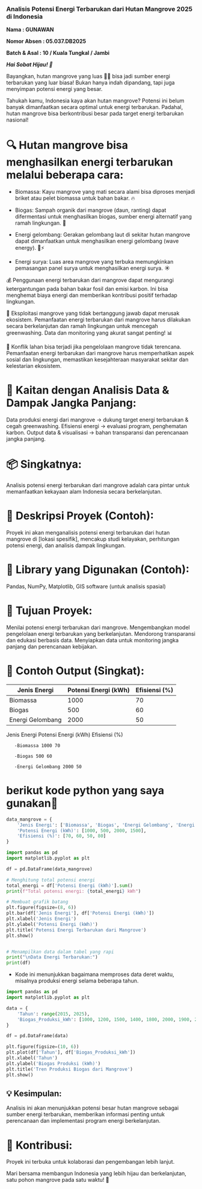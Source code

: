 

### Analisis Potensi Energi Terbarukan dari Hutan Mangrove 2025 di Indonesia 
**Nama : GUNAWAN**

**Nomor Absen : 05.037.DB2025**

**Batch & Asal : 10 / Kuala Tungkal / Jambi**

***Hai Sobat Hijau! 🌱***
 
Bayangkan, hutan mangrove yang luas 🌳🌊 bisa jadi sumber energi terbarukan yang luar biasa!  Bukan hanya indah dipandang, tapi juga menyimpan potensi energi yang besar.
 
Tahukah kamu, Indonesia kaya akan hutan mangrove?  Potensi ini belum banyak dimanfaatkan secara optimal untuk energi terbarukan.  Padahal, hutan mangrove bisa berkontribusi besar pada target energi terbarukan nasional!
 
# 🔍 Hutan mangrove bisa menghasilkan energi terbarukan melalui beberapa cara:
 
- Biomassa: Kayu mangrove yang mati secara alami bisa diproses menjadi briket atau pelet biomassa untuk bahan bakar. 🔥

- Biogas:  Sampah organik dari mangrove (daun, ranting) dapat difermentasi untuk menghasilkan biogas, sumber energi alternatif yang ramah lingkungan. 💨

- Energi gelombang:  Gerakan gelombang laut di sekitar hutan mangrove dapat dimanfaatkan untuk menghasilkan energi gelombang (wave energy). 🌊⚡

- Energi surya:  Luas area mangrove yang terbuka memungkinkan pemasangan panel surya untuk menghasilkan energi surya. ☀️
 
💰  Penggunaan energi terbarukan dari 
mangrove dapat mengurangi ketergantungan pada bahan bakar fosil dan emisi karbon.  Ini bisa menghemat biaya energi dan memberikan kontribusi positif terhadap lingkungan.
 
🧼  Eksploitasi mangrove yang tidak 
bertanggung jawab dapat merusak ekosistem.  Pemanfaatan energi terbarukan dari mangrove harus dilakukan secara berkelanjutan dan ramah lingkungan untuk mencegah greenwashing.  Data dan monitoring yang akurat sangat penting! 📊
 
🌾  Konflik lahan bisa terjadi jika pengelolaan mangrove tidak terencana.  Pemanfaatan energi terbarukan dari mangrove harus memperhatikan aspek sosial dan lingkungan, memastikan kesejahteraan masyarakat sekitar dan kelestarian ekosistem.
 
# 🔄 Kaitan dengan Analisis Data & Dampak Jangka Panjang:
 
Data produksi energi dari mangrove → dukung target energi terbarukan & cegah greenwashing.
Efisiensi energi → evaluasi program, penghematan karbon.
Output data & visualisasi → bahan transparansi dan perencanaan jangka panjang.
 
# 📦 Singkatnya:  
Analisis potensi energi terbarukan dari mangrove adalah cara pintar untuk memanfaatkan kekayaan alam Indonesia secara berkelanjutan.
 
# 📘 Deskripsi Proyek (Contoh):
Proyek ini akan menganalisis potensi energi terbarukan dari hutan mangrove di [lokasi spesifik], mencakup studi kelayakan, perhitungan potensi energi, dan analisis dampak lingkungan.
 
# 🧰 Library yang Digunakan (Contoh):
Pandas, NumPy, Matplotlib, GIS software (untuk analisis spasial)
 
# 🎯 Tujuan Proyek:
Menilai potensi energi terbarukan dari mangrove.
Mengembangkan model pengelolaan energi terbarukan yang berkelanjutan.
Mendorong transparansi dan edukasi berbasis data.
Menyiapkan data untuk monitoring jangka panjang dan perencanaan kebijakan.
 
# 🚀 Contoh Output (Singkat):
 
|Jenis Energi|Potensi Energi (kWh)|Efisiensi (%)|
|---|---|---|
|Biomassa|1000|70|
|Biogas|500|60|
|Energi Gelombang|2000|50|


  

Jenis Energi Potensi Energi (kWh) Efisiensi (%) 

       -Biomassa 1000 70 
       
       -Biogas 500 60 
       
       -Energi Gelombang 2000 50 
# berikut kode python yang saya gunakan🐍 
```python
data_mangrove = {
    'Jenis Energi': ['Biomassa', 'Biogas', 'Energi Gelombang', 'Energi Surya'],
    'Potensi Energi (kWh)': [1000, 500, 2000, 1500],
    'Efisiensi (%)': [70, 60, 50, 80]
}

import pandas as pd
import matplotlib.pyplot as plt

df = pd.DataFrame(data_mangrove)

# Menghitung total potensi energi
total_energi = df['Potensi Energi (kWh)'].sum()
print(f"Total potensi energi: {total_energi} kWh")

# Membuat grafik batang
plt.figure(figsize=(8, 6))
plt.bar(df['Jenis Energi'], df['Potensi Energi (kWh)'])
plt.xlabel('Jenis Energi')
plt.ylabel('Potensi Energi (kWh)')
plt.title('Potensi Energi Terbarukan dari Mangrove')
plt.show()


# Menampilkan data dalam tabel yang rapi
print("\nData Energi Terbarukan:")
print(df)
```     

- Kode ini menunjukkan bagaimana memproses data deret waktu, misalnya produksi energi selama beberapa tahun.
```python
import pandas as pd
import matplotlib.pyplot as plt

data = {
    'Tahun': range(2015, 2025),
    'Biogas_Produksi_kWh': [1000, 1200, 1500, 1400, 1800, 2000, 1900, 2200, 2500, 2400, 2800, 3000]
}

df = pd.DataFrame(data)

plt.figure(figsize=(10, 6))
plt.plot(df['Tahun'], df['Biogas_Produksi_kWh'])
plt.xlabel('Tahun')
plt.ylabel('Biogas Produksi (kWh)')
plt.title('Tren Produksi Biogas dari Mangrove')
plt.show()
```

## 💡 Kesimpulan:
Analisis ini akan menunjukkan potensi besar hutan mangrove sebagai sumber energi terbarukan,  memberikan informasi penting untuk perencanaan dan implementasi program energi berkelanjutan.
 
# 🙌 Kontribusi:
Proyek ini terbuka untuk kolaborasi dan pengembangan lebih lanjut.
 
Mari bersama membangun Indonesia yang lebih hijau dan berkelanjutan, satu pohon mangrove pada satu waktu! 🌿
